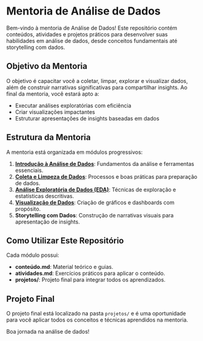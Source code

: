# Mentoria de Análise de Dados

Bem-vindo à mentoria de Análise de Dados! Este repositório contém conteúdos, atividades e projetos práticos para desenvolver suas habilidades em análise de dados, desde conceitos fundamentais até storytelling com dados.

## Objetivo da Mentoria

O objetivo é capacitar você a coletar, limpar, explorar e visualizar dados, além de construir narrativas significativas para compartilhar insights. Ao final da mentoria, você estará apto a:
- Executar análises exploratórias com eficiência
- Criar visualizações impactantes
- Estruturar apresentações de insights baseadas em dados

## Estrutura da Mentoria

A mentoria está organizada em módulos progressivos:
1. **[Introdução à Análise de Dados](Módulo-1-Introdução)**: Fundamentos da análise e ferramentas essenciais.
2. **[Coleta e Limpeza de Dados](Módulo-2-Coleta-Limpeza)**: Processos e boas práticas para preparação de dados.
3. **[Análise Exploratória de Dados (EDA)](Módulo-3-EDA)**: Técnicas de exploração e estatísticas descritivas.
4. **[Visualização de Dados](Módulo-4-Visualização)**: Criação de gráficos e dashboards com propósito.
5. **Storytelling com Dados**: Construção de narrativas visuais para apresentação de insights.

## Como Utilizar Este Repositório

Cada módulo possui:
- **conteúdo.md**: Material teórico e guias.
- **atividades.md**: Exercícios práticos para aplicar o conteúdo.
- **projetos/**: Projeto final para integrar todos os aprendizados.

## Projeto Final

O projeto final está localizado na pasta `projetos/` e é uma oportunidade para você aplicar todos os conceitos e técnicas aprendidos na mentoria. 

Boa jornada na análise de dados!
